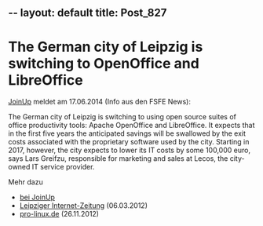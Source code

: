 --
layout: default
title: Post_827
---


# The German city of Leipzig is switching to OpenOffice and LibreOffice

<a href="https://joinup.ec.europa.eu/community/osor/news/leipzig-switching-open-source-office-suites">JoinUp</a> meldet am 17.06.2014 (Info aus den FSFE News):

The German city of Leipzig is switching to using open source suites of office productivity tools: Apache OpenOffice and LibreOffice. It expects that in the first five years the anticipated savings will be swallowed by the exit costs associated with the proprietary software used by the city. Starting in 2017, however, the city expects to lower its IT costs by some 100,000 euro, says Lars Greifzu, responsible for marketing and sales at Lecos, the city-owned IT service provider.

Mehr dazu
<ul>
	<li><a href="https://joinup.ec.europa.eu/community/osor/news/leipzig-switching-open-source-office-suites">bei JoinUp</a></li>
	<li><a href="http://www.l-iz.de/Bildung/Medien/2012/03/OpenOffice-in-der-Stadtverwaltung-Leipzig-40546.html">Leipziger Internet-Zeitung</a> (06.03.2012)</li>
	<li><a href="http://www.pro-linux.de/news/1/19155/migration-auf-openoffice-in-leipzig-fast-komplett.html">pro-linux.de</a> (26.11.2012)</li>
</ul>

